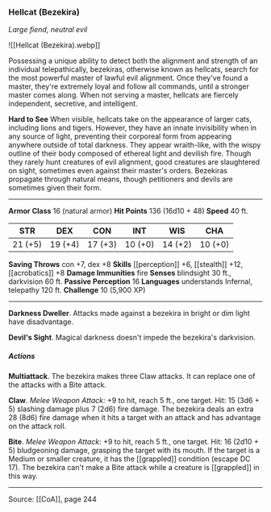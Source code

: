 ### Hellcat (Bezekira)
_Large fiend, neutral evil_

![[Hellcat (Bezekira).webp]]

Possessing a unique ability to detect both the alignment and strength of an individual telepathically, bezekiras, otherwise known as hellcats, search for the most powerful master of lawful evil alignment. Once they've found a master, they're extremely loyal and follow all commands, until a stronger master comes along. When not serving a master, hellcats are fiercely independent, secretive, and intelligent.

**Hard to See** When visible, hellcats take on the appearance of larger cats, including lions and tigers. However, they have an innate invisibility when in any source of light, preventing their corporeal form from appearing anywhere outside of total darkness. They appear wraith-like, with the wispy outline of their body composed of ethereal light and devilish fire. Though they rarely hunt creatures of evil alignment, good creatures are slaughtered on sight, sometimes even against their master's orders. Bezekiras propagate through natural means, though petitioners and devils are sometimes given their form.




---

**Armor Class** 16 (natural armor)
**Hit Points** 136 (16d10 + 48)
**Speed** 40 ft.

| STR     | DEX     | CON     | INT     | WIS     | CHA     |
|---------|---------|---------|---------|---------|---------|
| 21 (+5) | 19 (+4) | 17 (+3) | 10 (+0) | 14 (+2) | 10 (+0) |

**Saving Throws** con +7, dex +8
**Skills** [[perception]] +6, [[stealth]] +12, [[acrobatics]] +8
**Damage Immunities** fire
**Senses** blindsight 30 ft., darkvision 60 ft.
**Passive Perception** 16
**Languages** understands Infernal, telepathy 120 ft.
**Challenge** 10 (5,900 XP)

---

**Darkness Dweller**. Attacks made against a bezekira in bright or dim light have disadvantage.

**Devil's Sight**. Magical darkness doesn't impede the bezekira's darkvision.

##### Actions
**Multiattack**. The bezekira makes three Claw attacks. It can replace one of the attacks with a Bite attack.

**Claw**. _Melee Weapon Attack:_ +9 to hit, reach 5 ft., one target. Hit: 15 (3d6 + 5) slashing damage plus 7 (2d6) fire damage. The bezekira deals an extra 28 (8d6) fire damage when it hits a target with an attack and has advantage on the attack roll.

**Bite**. _Melee Weapon Attack:_ +9 to hit, reach 5 ft., one target. Hit: 16 (2d10 + 5) bludgeoning damage, grasping the target with its mouth. If the target is a Medium or smaller creature, it has the [[grappled]] condition (escape DC 17). The bezekira can't make a Bite attack while a creature is [[grappled]] in this way.


---

Source: [[CoA]], page 244